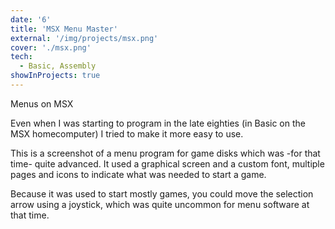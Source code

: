 ```yaml
---
date: '6'
title: 'MSX Menu Master'
external: '/img/projects/msx.png'
cover: './msx.png'
tech:
  - Basic, Assembly
showInProjects: true
---
```


Menus on MSX

Even when I was starting to program in the late eighties (in Basic on the MSX homecomputer) I tried to make it more easy to use.

This is a screenshot of a menu program for game disks which was -for that time- quite advanced. It used a graphical screen and a custom font, multiple pages and icons to indicate what was needed to start a game.

Because it was used to start mostly games, you could move the selection arrow using a joystick, which was quite uncommon for menu software at that time.
